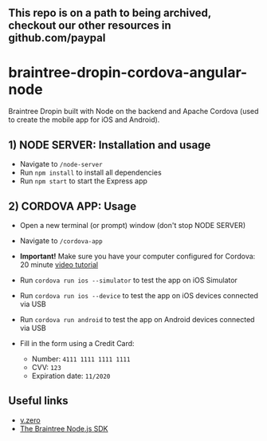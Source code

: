 <h2>This repo is on a path to being archived, checkout our other resources in github.com/paypal</h2>


# braintree-dropin-cordova-angular-node
Braintree Dropin built with Node on the backend and Apache Cordova (used to create the mobile app for iOS and Android).

## 1) NODE SERVER: Installation and usage

* Navigate to `/node-server`
* Run `npm install` to install all dependencies
* Run `npm start` to start the Express app

## 2) CORDOVA APP: Usage

* Open a new terminal (or prompt) window (don't stop NODE SERVER)
* Navigate to `/cordova-app`

* **Important!** Make sure you have your computer configured for Cordova: 20 minute [video tutorial](https://www.youtube.com/watch?v=V7u0caTdjBQ)

* Run `cordova run ios --simulator` to test the app on iOS Simulator
* Run `cordova run ios --device` to test the app on iOS devices connected via USB
* Run `cordova run android` to test the app on Android devices connected via USB

* Fill in the form using a Credit Card:
    * Number: `4111 1111 1111 1111`
    * CVV: `123`
    * Expiration date: `11/2020`
    
## Useful links

* [v.zero](https://www.braintreepayments.com/v.zero)
* [The Braintree Node.js SDK](https://developers.braintreepayments.com/javascript+node/sdk/server/overview)
